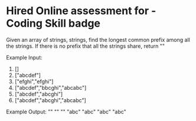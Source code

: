 Hired Online assessment for - Coding Skill badge
================================================

Given an array of strings, strings, find the longest common prefix among all the strings.
If there is no prefix that all the strings share, return ""

Example Input:
1. []
2. ["abcdef"]
3. ["efghi","efghi"]
4. ["abcdef","bbcghi","abcabc"]
5. ["abcdef","abcghi"]
6. ["abcdef","abcghi","abcabc"]

Example Output:
""
""
""
"abc"
"abc"
"abc"
"abc"
